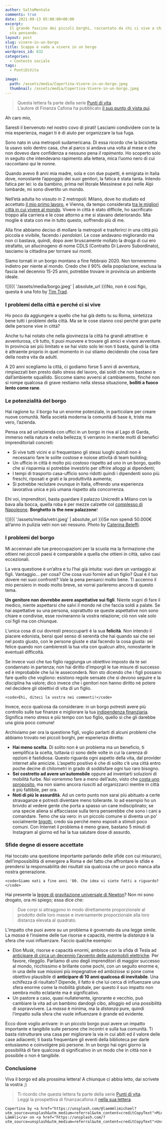 ```yaml
---
author: SaltoMentale
comments: true
date: 2021-09-13 05:00:00+00:00
excerpt:
  Il grande fascino dei piccoli borghi, raccontato da chi ci vive a chi ci
  sta pensando.
layout: post
slug: vivere-in-un-borgo
title: Scappo e vado a vivere in un borgo
wordpress_id: 632
categories:
  - Contesto sociale
tags:
  - PuntiDiVita

image:
  path: /assets/media/Copertina-Vivere-in-un-borgo.jpeg
  thumbnail: /assets/media/Copertina-Vivere-in-un-borgo.jpeg
---
```


> Questa lettera fa parte della serie [Punti di vita](/category/punti-di-vita/).  
> L’autore di Finanza Cafona ha pubblicato [il suo punto di vista qui](https://finanzacafona.it/2021/09/puntidivita-vado-a-vivere-in-un-borgo.html).

Ah caro mio,

Saresti il benvenuto nel nostro covo di pirati! Lasciami condividere con te la mia esperienza, magari ti è di aiuto per organizzare la tua fuga.

Sono nato in una metropoli sudamericana. Di essa ricordo che la bicicletta la usavo solo dentro casa, che al parco si andava una volta al mese e che non dovevo dare confidenza a nessuno pena _il rapimento_. Ho scoperto solo in seguito che intendevano rapimento alla lettera, mica l’uomo nero di cui raccontano qui le nonne.

Quando avevo 8 anni mia madre, sola e con due pupetti, è emigrata in Italia dove, nonostante l’appoggio dei suoi genitori, la fatica è stata tanta. Intendo fatica per lei: io da bambino, prima nel litorale Messinese e poi nelle Alpi lombarde, mi sono divertito un mondo.

Nell’età adulta ho vissuto in 2 metropoli: Milano, dove ho studiato ed accettato [il mio primo lavoro](/quanto-costa-lavorare/), e Vienna, da tempo considerata [tra le migliori città in cui vivere al mondo](https://mobilityexchange.mercer.com/Insights/quality-of-living-rankings). Vivere in città è stato difficile, ho sacrificato troppo alla carriera e le cose attorno a me si stavano deteriorando. Mia moglie è stata con me in tutto questo, soffrendo più di me.

Alla fine abbiamo deciso di mollare la metropoli e trasferirci in una città più piccola e vivibile, facendo _i pendolari_. Le cose andavano migliorando ma non ci bastava, quindi, dopo aver bruscamente mollato la droga di cui ero strafatto, un allucinogeno di nome CDLS (Contratto Di Lavoro Subordinato), lasciamo la cittadina per tornare sui monti.

Siamo tornati in un borgo montano a fine febbraio 2020. Non torneremmo indietro per niente al mondo. Credo che il 90% della popolazione, esclusa la fascia nel decennio 15-25 anni, potrebbe trovare in provincia un ambiente ideale.

![]({{ '/assets/media/borgo.jpeg' | absolute_url }})No, non è così figo, questa è una foto by [Tim Trad](https://unsplash.com/@timtrad?utm_source=unsplash&utm_medium=referral&utm_content=creditCopyText).

### I problemi della città e perché ci si vive

Ho poco da aggiungere a quello che hai già detto tu su Roma, sintetizza bene tutti i problemi della città. Ma se le cose stanno così perché gran parte delle persone vive in città?

Anche tu hai notato che nella giovinezza la città ha grandi attrattive: è avventurosa, c’è tutto, ti puoi muovere e trovare gli amici e vivere avventure. In provincia sei più limitato e se hai visto solo lei non ti basta, quindi la città è attraente proprio in quel momento in cui stiamo decidendo che cosa fare della nostra vita da adulti.

A 20 anni scegliamo la città, ci godiamo forse 5 anni di avventura, rimpiazzati ben presto dallo stress del lavoro, dai soldi che non bastano e dall’ambiente squallido. Siccome siamo avversi al cambiamento, finché non si rompe qualcosa di grave restiamo nella stessa situazione, **bolliti a fuoco lento come rane**.

### Le potenzialità del borgo

Hai ragione tu: il borgo ha un enorme potenziale, in particolare per creare nuove comunità. Nella società moderna la comunità di base è, triste ma vero, l’azienda.

Pensa ora ad un’azienda con uffici in un borgo in riva al Lago di Garda, immerso nella natura e nella bellezza; ti verranno in mente molti di benefici imprenditoriali concreti:

- Si vive tutti vicini e si frequentano gli stessi luoghi quindi non è necessario fare le solite costose e noiose attività di team building;
- Un ufficio in città è molto più costoso rispetto ad uno in un borgo, quello che si risparmia si potrebbe investirlo per offrire alloggi ai dipendenti;
- I tempi di trasporto casa-ufficio sono ridotti quindi i dipendenti sono più freschi, riposati e grati e la produttività aumenta;
- Si potrebbe reclutare ovunque in Italia, offrendo una esperienza lavorativa unica e più umana rispetto alla concorrenza.

Ehi voi, imprenditori, basta guardare il palazzo Unicredit a Milano con la bava alla bocca, quella roba è per mezze calzette col [complesso di Napoleone](https://it.wikipedia.org/wiki/Sindrome_di_Napoleone). **Borghetto is the new palazzone**!

![]({{ '/assets/media/vetri.jpeg' | absolute_url }})Se non spendi 50.000€ all’anno in pulizia vetri non sei nessuno. Photo by [Caterina Beleffi](https://unsplash.com/@caterinabeleffi?utm_source=unsplash&utm_medium=referral&utm_content=creditCopyText).

### I problemi del borgo

Mi accennavi alle tue preoccupazioni per la scuola ma la formazione che ottieni nei piccoli paesi è comparabile a quella che ottieni in città, salvo casi eccezionali.

La vera questione è un’altra e tu l’hai già intuita: vuoi dare un vantaggio ai figli. Vantaggio… per cosa? Che cosa vuoi fornire ad un figlio? Qual è il tuo dovere nei suoi confronti? Vale la pena pensarci molto bene. Ti accenno il mio pensiero in modo molto breve, se vorrai parleremo ancora di questo tema.

**Un genitore non dovrebbe avere aspettative sui figli**. Niente sogni di fare il medico, niente aspettarsi che salvi il mondo né che faccia soldi a palate. Se hai aspettative su una persona, soprattutto se queste aspettative non sono chiare e condivise, esse rovineranno la vostra relazione; ciò non vale solo coi figli ma con chiunque.

L’unica cosa di cui dovresti preoccuparti è la sua **felicità**. Non intendo il piacere edonista, bensì quel senso di serenità che hai quando sai che sei nel posto giusto, con le persone giuste e stai facendo la cosa giusta: sei felice quando non cambieresti la tua vita con qualcun altro, nonostante le eventuali difficoltà.

Se invece vuoi che tuo figlio raggiunga un obiettivo imposto da te sei condannato in partenza; non hai diritto d’imporgli le tue misure di successo ed è improbabile che lui le asseconderà. Non sto dicendo che i figli possano fare quello che vogliono: esistono regole sensate che si devono seguire e la disciplina ha valore; dico invece che i genitori non hanno diritto né potere nel decidere gli obiettivi di vita di un figlio.

    <code>Ehi, diteci la vostra nei commenti!</code>

Invece, ecco qualcosa da considerare: in un borgo potresti avere più controllo sulle tue finanze e migliorare la tua [indipendenza finanziaria](/indipendenza-finanziaria/). Significa meno stress e più tempo con tuo figlio, quello sì che gli darebbe una gioia poco comune!

Archiviamo per ora la questione figli, voglio parlarti di alcuni problemi che abbiamo trovato nei piccoli borghi, per esperienza diretta:

- **Hai meno scelta**. Di solito non è un problema ma un beneficio, ti semplifica la scelta, tuttavia ci sono delle volte in cui la carenza di opzioni è fastidiosa. Questo riguarda ogni aspetto della vita, dal provider internet alle amicizie. L’aspetto positivo è che di solito c’è una città entro poche decine di chilometri in grado di soddisfare ogni tuo raro bisogno.
- **Sei costretto ad avere un’automobile** oppure ad inventarti soluzioni di mobilità furbe. Noi vorremmo fare a meno dell’auto, visto che [costa uno sproposito](https://autocosts.info/it), ma non siamo ancora riusciti ad organizzarci mentre in città è più fattibile, per ora.
- **Noti di più le assurdità**. Ad un certo punto non sarai più abituato a certe stravaganze e potresti diventare meno tollerante. Io ad esempio ho un brivido al vedere gente che porta a spasso un cane indisciplinato; se una specie aliena si affacciasse sulla terra penserebbe che sono i cani a comandare. Temo che sia vero: in un piccolo comune si diventa un po’ socialmente [bigotti](https://treccani.it/vocabolario/bigotto), credo sia perché meno esposti a stimoli poco comuni. Con Internet il problema è meno grave, bastano 5 minuti di Instagram al giorno ed hai la tua salutare dose di assurdo.

### Sfide degne di essere accettate

Hai toccato una questione importante parlando delle sfide con cui misurarci, dell’impossibilità di emergere a Roma e del fatto che affrontare le sfide e prendersi la responsabilità dei risultati sia qualcosa che un poco manca alla nostra generazione.

    <code>Siamo nati a fine anni '80. Che idea vi siete fatti a riguardo?</code>

Hai presente la [legge di gravitazione universale di Newton](https://it.wikipedia.org/wiki/Legge_di_gravitazione_universale)? Non mi sono drogato, ora mi spiego; essa dice che:

> Due corpi si attraggono in modo direttamente proporzionale al prodotto delle loro masse e inversamente proporzionale alla loro distanza elevata al quadrato.

L’impatto che puoi avere su un problema è governato da una legge simile. La _massa_ è l’insieme delle tue risorse e capacità, mentre la _distanza_ è la sfera che vuoi influenzare. Faccio qualche esempio:

- Elon Musk, risorse e capacità enormi, ambisce con la sfida di Tesla ad [anticipare di circa un decennio l’avvento delle automobili elettriche](https://youtu.be/vDwzmJpI4io?t=1952). Per favore, rileggilo. Parliamo di uno degli imprenditori di maggior successo al mondo, ricchissimo e brillante come pochi, con un seguito enorme e, in una delle sue missioni più impegnative ed ambiziose si pone come obiettivo plausibile di **anticipare di 10 anni qualcosa di inevitabile**. Una schifezza di risultato? Dipende, il fatto è che lui cerca di influenzare una sfera enorme come la mobilità globale, per questo il suo impatto non sembra molto eclatante ma è significativo.
- Un pastore a caso, quasi nullatenente, ignorante e vecchio, può cambiare la vita ad un bambino dandogli cibo, alloggio ed una possibilità di sopravvivere. La _massa_ è minima, ma la _distanza_ pure, quindi l’impatto sulla sfera che vuole influenzare è grande ed evidente.

Ecco dove voglio arrivare: in un piccolo borgo puoi avere un impatto importante e tangibile sulle persone che incontri e sulla tua comunità. Ti basta ristrutturare una casa per migliorare la via in cui abiti ed il valore delle case adiacenti; ti basta frequentare gli eventi della biblioteca per darle entusiasmo e coinvolgere più persone. In un borgo hai ogni giorno la possibilità di fare qualcosa di significativo in un modo che in città non è possibile o non è tangibile.

### Conclusione

Viva il borgo ed alla prossima lettera! A chiunque ci abbia letto, dai scrivete la vostra ;)

> Ti ricordo che questa lettera fa parte della serie [Punti di vita](/category/punti-di-vita/).  
> Leggi la prospettiva di finanzacafona.it [nella sua lettera](https://finanzacafona.it/2021/09/puntidivita-vado-a-vivere-in-un-borgo.html).

    Copertina by <a href="https://unsplash.com/@laemmlimichael?utm_source=unsplash&utm_medium=referral&utm_content=creditCopyText">Michael Lämmli</a> on <a href="https://unsplash.com/?utm_source=unsplash&utm_medium=referral&utm_content=creditCopyText">Unsplash</a>
